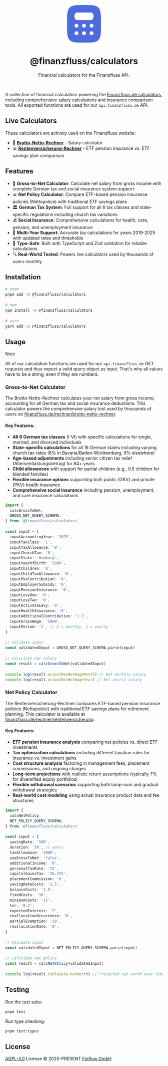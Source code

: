 <p align="center">
  <img src="./.github/calculators-icon.svg" alt="Logo for @finanzfluss/calculators Repository" width="120" height="120">
</p>

<h1 align="center">
@finanzfluss/calculators
</h1>
<p align="center">
Financial calculators for the Finanzfluss API.
<p>

<br>

A collection of financial calculators powering the [Finanzfluss.de calculators](https://www.finanzfluss.de/rechner/), including comprehensive salary calculations and insurance comparison tools. All exported functions are used for our `api.finanzfluss.de` API.

## Live Calculators

These calculators are actively used on the Finanzfluss website:

- 🧮 **[Brutto-Netto-Rechner](https://www.finanzfluss.de/rechner/brutto-netto-rechner/)** - Salary calculator
- 📊 **[Rentenversicherung-Rechner](https://www.finanzfluss.de/rechner/rentenversicherung/)** - ETF pension insurance vs. ETF savings plan comparison

## Features

- 🧮 **Gross-to-Net Calculator**: Calculate net salary from gross income with complete German tax and social insurance system support
- 📊 **Net Policy Calculator**: Compare ETF-based pension insurance policies (Nettopolice) with traditional ETF savings plans
- 🏛️ **German Tax System**: Full support for all 6 tax classes and state-specific regulations including church tax variations
- 💰 **Social Insurance**: Comprehensive calculations for health, care, pension, and unemployment insurance
- 📅 **Multi-Year Support**: Accurate tax calculations for years 2019-2025 with updated rates and thresholds
- 🎯 **Type-Safe**: Built with TypeScript and Zod validation for reliable calculations
- 🔍 **Real-World Tested**: Powers live calculators used by thousands of users monthly

## Installation

```bash
# pnpm
pnpm add -D @finanzfluss/calculators

# npm
npm install -D @finanzfluss/calculators

# yarn
yarn add -D @finanzfluss/calculators
```

## Usage

> [!NOTE]
> All of our calculation functions are used for our `api.finanzfluss.de` GET requests and thus expect a valid query object as input. That's why all values have to be a string, even if they are numbers.

### Gross-to-Net Calculator

The Brutto-Netto-Rechner calculates your net salary from gross income, accounting for all German tax and social insurance deductions. This calculator powers the comprehensive salary tool used by thousands of users on [finanzfluss.de/rechner/brutto-netto-rechner](https://www.finanzfluss.de/rechner/brutto-netto-rechner/).

#### Key Features:

- **All 6 German tax classes** (I-VI) with specific calculations for single, married, and divorced individuals
- **State-specific calculations** for all 16 German states including varying church tax rates (8% in Bavaria/Baden-Württemberg, 9% elsewhere)
- **Age-based adjustments** including senior citizen tax relief (Altersentlastungsbetrag) for 64+ years
- **Child allowances** with support for partial children (e.g., 0.5 children for blended families)
- **Flexible insurance options** supporting both public (GKV) and private (PKV) health insurance
- **Comprehensive social insurance** including pension, unemployment, and care insurance calculations

```ts
import {
  calcGrossToNet,
  GROSS_NET_QUERY_SCHEMA,
} from '@finanzfluss/calculators'

const input = {
  inputAccountingYear: '2025',
  inputTaxClass: '1',
  inputTaxAllowance: '0',
  inputChurchTax: '0',
  inputState: 'Hamburg',
  inputYearOfBirth: '1990',
  inputChildren: '0',
  inputChildTaxAllowance: '0',
  inputPkvContribution: '0',
  inputEmployerSubsidy: '0',
  inputPensionInsurance: '0',
  inputLevyOne: '0',
  inputLevyTwo: '0',
  inputActivateLevy: '0',
  inputHealthInsurance: '0',
  inputAdditionalContribution: '1.7',
  inputGrossWage: '5000',
  inputPeriod: '2', // 2 = monthly, 1 = yearly
}

// Validate input
const validatedInput = GROSS_NET_QUERY_SCHEMA.parse(input)

// Calculate net salary
const result = calcGrossToNet(validatedInput)

console.log(result.outputResNetWageMonth) // Net monthly salary
console.log(result.outputResNetWageYear) // Net yearly salary
```

### Net Policy Calculator

The Rentenversicherung-Rechner compares ETF-based pension insurance policies (Nettopolice) with traditional ETF savings plans for retirement planning. This calculator is available at [finanzfluss.de/rechner/rentenversicherung](https://www.finanzfluss.de/rechner/rentenversicherung/).

#### Key Features:

- **ETF pension insurance analysis** comparing net policies vs. direct ETF investments
- **Tax optimization calculations** including different taxation rules for insurance vs. investment gains
- **Cost structure analysis** factoring in management fees, placement commissions, and ongoing charges
- **Long-term projections** with realistic return assumptions (typically 7% for diversified equity portfolios)
- **Flexible withdrawal scenarios** supporting both lump-sum and gradual withdrawal strategies
- **Real-world cost modeling** using actual insurance product data and fee structures

```ts
import {
  calcNetPolicy,
  NET_POLICY_QUERY_SCHEMA,
} from '@finanzfluss/calculators'

const input = {
  savingRate: '500',
  duration: '30', // years
  taxAllowance: '1000',
  useGrossToNet: 'false',
  additionalIncome: '0',
  personalTaxRate: '25',
  capitalGainsTax: '26.375',
  placementCommission: '0',
  savingRateCosts: '2.5',
  balanceCosts: '1.5',
  fixedCosts: '10',
  minimumCosts: '15',
  ter: '0.2',
  expectedInterest: '7',
  reallocationOccurrence: '0',
  partialExemption: '30',
  reallocationRate: '0',
}

// Validate input
const validatedInput = NET_POLICY_QUERY_SCHEMA.parse(input)

// Calculate net policy
const result = calcNetPolicy(validatedInput)

console.log(result.tableData.netWorth) // Projected net worth over time
```

## Testing

Run the test suite:

```bash
pnpm test
```

Run type checking:

```bash
pnpm test:types
```

## License

[AGPL-3.0](./LICENSE) License © 2025-PRESENT [Finflow GmbH](https://github.com/finanzfluss)
